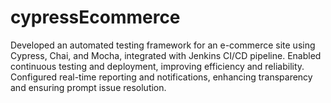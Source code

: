 # cypressEcommerce
 Developed an automated testing framework for an e-commerce site using Cypress, Chai, and Mocha, integrated with Jenkins CI/CD pipeline. Enabled continuous testing and deployment, improving efficiency and reliability. Configured real-time reporting and notifications, enhancing transparency and ensuring prompt issue resolution.
